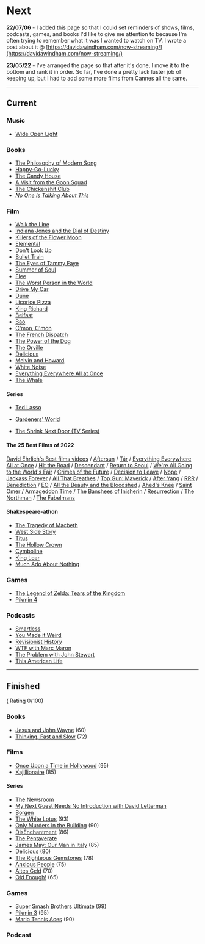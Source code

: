 # Next

**22/07/06** - I added this page so that I could set reminders of shows, films, podcasts, games, and books I'd like to give me attention to because I'm often trying to remember what it was I wanted to watch on TV.  I wrote a post about it @ [https://davidawindham.com/now-streaming/](https://davidawindham.com/now-streaming/)

**23/05/22** - I've arranged the page so that after it's done, I move it to the bottom and rank it in order. So far, I've done a pretty lack luster job of keeping up, but I had to add some more films from Cannes all the same.

---

## Current

### Music

- [Wide Open Light](https://en.wikipedia.org/wiki/Wide_Open_Light)

### Books

- [The Philosophy of Modern Song](https://en.wikipedia.org/wiki/The_Philosophy_of_Modern_Song)
- [Happy-Go-Lucky](https://en.wikipedia.org/wiki/Happy-Go-Lucky_(book))
- [The Candy House](https://en.wikipedia.org/wiki/The_Candy_House_(novel))
- [A Visit from the Goon Squad](https://en.wikipedia.org/wiki/A_Visit_from_the_Goon_Squad)
- [The Chickenshit Club](https://en.wikipedia.org/wiki/Jesse_Eisinger)
- [_No One Is Talking About This_](https://en.wikipedia.org/wiki/No_One_Is_Talking_About_This)

### Film

- [Walk the Line](https://en.wikipedia.org/wiki/Walk_the_Line)
- [Indiana Jones and the Dial of Destiny](https://en.wikipedia.org/wiki/Indiana_Jones_and_the_Dial_of_Destiny)
- [Killers of the Flower Moon](https://en.wikipedia.org/wiki/Killers_of_the_Flower_Moon)
- [Elemental](https://en.wikipedia.org/wiki/Elemental_(2023_film))
- [Don't Look Up](https://en.wikipedia.org/wiki/Don%27t_Look_Up)
- [Bullet Train](https://en.wikipedia.org/wiki/Bullet_Train_(film))
- [The Eyes of Tammy Faye](https://en.wikipedia.org/wiki/The_Eyes_of_Tammy_Faye_(2021_film))
- [Summer of Soul](https://en.wikipedia.org/wiki/Summer_of_Soul)
- [Flee](https://en.wikipedia.org/wiki/Flee_(film))
- [The Worst Person in the World](https://en.wikipedia.org/wiki/The_Worst_Person_in_the_World_(film))
- [Drive My Car](https://en.wikipedia.org/wiki/Drive_My_Car)
- [Dune](https://en.wikipedia.org/wiki/Dune)
- [Licorice Pizza](https://en.wikipedia.org/wiki/Licorice_Pizza)
- [King Richard](https://en.wikipedia.org/wiki/King_Richard)
- [Belfast](https://en.wikipedia.org/wiki/Belfast_(film))
- [Bao](https://en.wikipedia.org/wiki/Bao_(film))
- [C'mon, C'mon](https://en.wikipedia.org/wiki/C%27mon_C%27mon_(film))
- [The French Dispatch](https://en.wikipedia.org/wiki/The_French_Dispatch)
- [The Power of the Dog](https://en.wikipedia.org/wiki/The_Power_of_the_Dog)
- [The Orville](https://en.wikipedia.org/wiki/The_Orville)
- [Delicious](https://www.imdb.com/title/tt10738536/)
- [Melvin and Howard](https://en.wikipedia.org/wiki/Melvin_and_Howard)
- [White Noise](https://en.wikipedia.org/wiki/White_Noise_(2022_film))
- [Everything Everywhere All at Once](https://en.wikipedia.org/wiki/Everything_Everywhere_All_at_Once)
- [The Whale](https://en.wikipedia.org/wiki/The_Whale_(2022_film))

#### Series
- [Ted Lasso](https://en.wikipedia.org/wiki/Ted_Lasso)
- [Gardeners' World](https://en.wikipedia.org/wiki/Gardeners%27_World)

- [The Shrink Next Door (TV Series)](https://en.wikipedia.org/wiki/The_Shrink_Next_Door_(TV_series))



#### The 25 Best Films of 2022
[David Ehrlich's Best films videos](https://www.videocountdowns.com)  /
[Aftersun](https://en.wikipedia.org/wiki/Aftersun) / 
[Tár](https://en.wikipedia.org/wiki/Tár) / 
[Everything Everywhere All at Once](https://en.wikipedia.org/wiki/Everything_Everywhere_All_at_Once) / 
[Hit the Road](https://en.wikipedia.org/wiki/Hit_the_Road_(2021_film)) /
[Descendant](https://en.wikipedia.org/wiki/Descendant_(2022_film)) / 
[Return to Seoul](https://en.wikipedia.org/wiki/Return_to_Seoul) / 
[We're All Going to the World's Fair](https://en.wikipedia.org/wiki/We%27re_All_Going_to_the_World%27s_Fair) / 
[Crimes of the Future](https://en.wikipedia.org/wiki/Crimes_of_the_Future) / 
[Decision to Leave](https://en.wikipedia.org/wiki/Decision_to_Leave) / 
[Nope](https://en.wikipedia.org/wiki/Nope_(film)) / 
[Jackass Forever](https://en.wikipedia.org/wiki/Jackass_Forever) / 
[All That Breathes](https://en.wikipedia.org/wiki/All_That_Breathes) / 
[Top Gun: Maverick](https://en.wikipedia.org/wiki/Top_Gun:_Maverick) / 
[After Yang](https://en.wikipedia.org/wiki/After_Yang) / 
[RRR](https://en.wikipedia.org/wiki/RRR_(film)) / 
[Benediction](https://en.wikipedia.org/wiki/Benediction_(film)) / 
[EO](https://en.wikipedia.org/wiki/EO_(film)) / 
[All the Beauty and the Bloodshed](https://en.wikipedia.org/wiki/All_the_Beauty_and_the_Bloodshed) / 
[Ahed's Knee](https://en.wikipedia.org/wiki/Ahed%27s_Knee) / 
[Saint Omer](https://en.wikipedia.org/wiki/Saint_Omer) / 
[Armageddon Time](https://en.wikipedia.org/wiki/Armageddon_Time) / 
[The Banshees of Inisherin](https://en.wikipedia.org/wiki/The_Banshees_of_Inisherin) / 
[Resurrection](https://en.wikipedia.org/wiki/Resurrection_(2022_film)) / 
[The Northman](https://en.wikipedia.org/wiki/The_Northman) / 
[The Fabelmans](https://en.wikipedia.org/wiki/The_Fabelmans)

#### Shakespeare-athon
- [The Tragedy of Macbeth](https://en.wikipedia.org/wiki/Macbeth)
- [West Side Story](https://en.wikipedia.org/wiki/West_Side_Story_(2021_film))
- [Titus](https://en.wikipedia.org/wiki/Titus_(film))
- [The Hollow Crown](https://en.wikipedia.org/wiki/The_Hollow_Crown_(TV_series))
- [Cymboline](https://en.wikipedia.org/wiki/Cymboline_(film))
- [King Lear](https://en.wikipedia.org/wiki/King_Lear_(2018_film))
- [Much Ado About Nothing](https://en.wikipedia.org/wiki/Much_Ado_About_Nothing_(2012_film))

### Games 
- [The Legend of Zelda: Tears of the Kingdom](https://en.wikipedia.org/wiki/The_Legend_of_Zelda:_Tears_of_the_Kingdom)
- [Pikmin 4](https://en.wikipedia.org/wiki/Pikmin_4)

### Podcasts
- [Smartless](https://en.wikipedia.org/wiki/SmartLess)
- [You Made it Weird](https://en.wikipedia.org/wiki/You_Made_It_Weird_with_Pete_Holmes)
- [Revisionist History](https://en.wikipedia.org/wiki/Revisionist_History_(podcast))
- [WTF with Marc Maron](https://en.wikipedia.org/wiki/WTF_with_Marc_Maron)
- [The Problem with John Stewart](https://en.wikipedia.org/wiki/The_Problem_with_Jon_Stewart)
- [This American Life](https://en.wikipedia.org/wiki/This_American_Life)


---

## Finished 

( Rating 0/100)

### Books

- [Jesus and John Wayne](https://en.wikipedia.org/wiki/Jesus_and_John_Wayne) (60)
- [Thinking, Fast and Slow](https://en.wikipedia.org/wiki/Thinking,_Fast_and_Slow) (72)

### Films

- [Once Upon a Time in Hollywood](https://en.wikipedia.org/wiki/Once_Upon_a_Time_in_Hollywood) (95)
- [Kajillionaire](https://en.wikipedia.org/wiki/Kajillionaire) (85)

#### Series

- [The Newsroom](https://en.wikipedia.org/wiki/The_Newsroom_(American_TV_series))
- [My Next Guest Needs No Introduction with David Letterman](https://en.wikipedia.org/wiki/My_Next_Guest_Needs_No_Introduction_with_David_Letterman)
- [Borgen](https://en.wikipedia.org/wiki/Borgen_(TV_series)) 
- [The White Lotus](https://en.wikipedia.org/wiki/The_White_Lotus) (93)
- [Only Murders in the Building](https://en.wikipedia.org/wiki/Only_Murders_in_the_Building) (90)
- [DisEnchantment](https://en.wikipedia.org/wiki/Disenchantment_(TV_series)) (86)
- [The Pentaverate](https://en.wikipedia.org/wiki/The_Pentaverate)
- [James May: Our Man in Italy](https://en.wikipedia.org/wiki/James_May:_Our_Man_in_Italy) (85)
- [Delicious](https://www.imdb.com/title/tt10738536/) (80)
- [The Righteous Gemstones](https://en.wikipedia.org/wiki/The_Righteous_Gemstones) (78)
- [Anxious People](https://en.wikipedia.org/wiki/Anxious_People_(TV_series)) (75)
- [Altes Geld](https://en.wikipedia.org/wiki/Altes_Geld) (70)
- [Old Enough!](https://en.wikipedia.org/wiki/Old_Enough!) (65)

### Games

- [Super Smash Brothers Ultimate](https://en.wikipedia.org/wiki/Super_Smash_Bros._Ultimate) (99)
- [Pikmin 3](https://en.wikipedia.org/wiki/Pikmin) (95)
- [Mario Tennis Aces](https://en.wikipedia.org/wiki/Mario_Tennis_Aces) (90)

### Podcast
